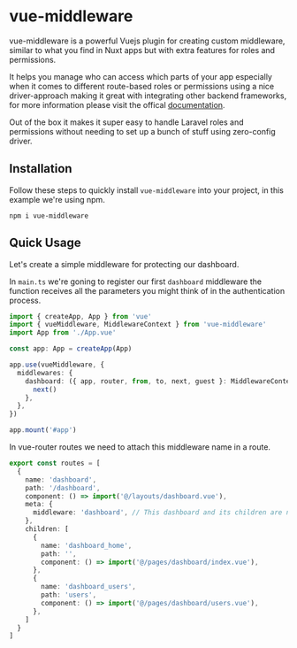 # vue-middleware

vue-middleware is a powerful Vuejs plugin for creating custom middleware, similar to what you find in Nuxt apps but with extra features for roles and permissions.

It helps you manage who can access which parts of your app especially when it comes to different route-based roles or permissions using a nice driver-approach making it great with integrating other backend frameworks, for more information please visit the offical [documentation](https://vue-middleware-docs.vercel.app).

Out of the box it makes it super easy to handle Laravel roles and permissions without needing to set up a bunch of stuff using zero-config driver.

## Installation

Follow these steps to quickly install `vue-middleware` into your project, in this example we're using npm.

```
npm i vue-middleware
```

## Quick Usage

Let's create a simple middleware for protecting our dashboard.

In `main.ts` we're goning to register our first `dashboard` middleware the function receives all the parameters you might think of in the authentication process.

```ts
import { createApp, App } from 'vue'
import { vueMiddleware, MiddlewareContext } from 'vue-middleware'
import App from './App.vue'

const app: App = createApp(App)

app.use(vueMiddleware, {
  middlewares: {
    dashboard: ({ app, router, from, to, next, guest }: MiddlewareContext) => {
      next()
    },
  },
})

app.mount('#app')
```

In vue-router routes we need to attach this middleware name in a route.

```ts
export const routes = [
  {
    name: 'dashboard',
    path: '/dashboard',
    component: () => import('@/layouts/dashboard.vue'),
    meta: {
      middleware: 'dashboard', // This dashboard and its children are now guarded using the dashboard middleware
    },
    children: [
      {
        name: 'dashboard_home',
        path: '',
        component: () => import('@/pages/dashboard/index.vue'),
      },
      {
        name: 'dashboard_users',
        path: 'users',
        component: () => import('@/pages/dashboard/users.vue'),
      },
    ]
  }
]
```